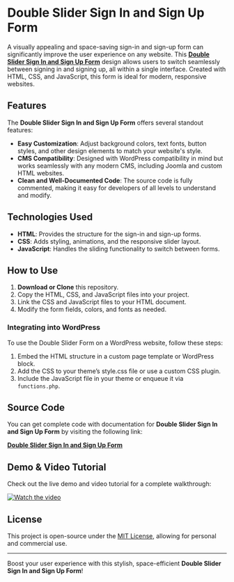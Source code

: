# Double Slider Sign In and Sign Up Form

A visually appealing and space-saving sign-in and sign-up form can significantly improve the user experience on any website. This **<a href="https://jvcodes.com/double-slider-sign-in-and-sign-up-form-in-html-css-and-javascript/">Double Slider Sign In and Sign Up Form</a>** design allows users to switch seamlessly between signing in and signing up, all within a single interface. Created with HTML, CSS, and JavaScript, this form is ideal for modern, responsive websites.

## Features

The **Double Slider Sign In and Sign Up Form** offers several standout features:

- **Easy Customization**: Adjust background colors, text fonts, button styles, and other design elements to match your website's style.
- **CMS Compatibility**: Designed with WordPress compatibility in mind but works seamlessly with any modern CMS, including Joomla and custom HTML websites.
- **Clean and Well-Documented Code**: The source code is fully commented, making it easy for developers of all levels to understand and modify.

## Technologies Used

- **HTML**: Provides the structure for the sign-in and sign-up forms.
- **CSS**: Adds styling, animations, and the responsive slider layout.
- **JavaScript**: Handles the sliding functionality to switch between forms.

## How to Use

1. **Download or Clone** this repository.
2. Copy the HTML, CSS, and JavaScript files into your project.
3. Link the CSS and JavaScript files to your HTML document.
4. Modify the form fields, colors, and fonts as needed.

### Integrating into WordPress

To use the Double Slider Form on a WordPress website, follow these steps:

1. Embed the HTML structure in a custom page template or WordPress block.
2. Add the CSS to your theme’s style.css file or use a custom CSS plugin.
3. Include the JavaScript file in your theme or enqueue it via `functions.php`.

## Source Code

You can get complete code with documentation for **Double Slider Sign In and Sign Up Form** by visiting the following link:

**<a href="https://jvcodes.com/double-slider-sign-in-and-sign-up-form-in-html-css-and-javascript/">Double Slider Sign In and Sign Up Form</a>**

## Demo & Video Tutorial

Check out the live demo and video tutorial for a complete walkthrough:

[![Watch the video](https://img.youtube.com/vi/XFpdCDV1Mjc/0.jpg)](https://www.youtube.com/watch?v=XFpdCDV1Mjc)

## License

This project is open-source under the [MIT License](LICENSE), allowing for personal and commercial use.

---

Boost your user experience with this stylish, space-efficient **Double Slider Sign In and Sign Up Form**!
